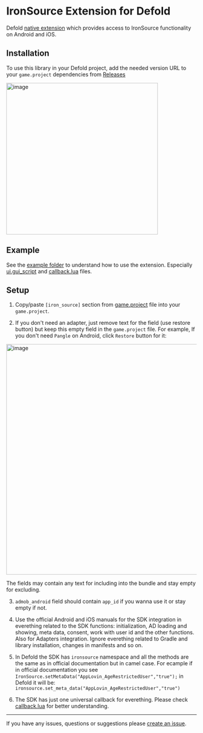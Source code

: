 # IronSource Extension for Defold

Defold [native extension](https://www.defold.com/manuals/extensions/) which provides access to IronSource functionality on Android and iOS.

## Installation
To use this library in your Defold project, add the needed version URL to your `game.project` dependencies from [Releases](https://github.com/defold/extension-ironsource/releases)

<img width="401" alt="image" src="https://user-images.githubusercontent.com/2209596/202223571-c77f0304-5202-4314-869d-7a90bbeec5ec.png">

## Example

See the [example folder](https://github.com/defold/extension-ironsource/tree/main/example) to understand how to use the extension. Especially [ui.gui_script](https://github.com/defold/extension-ironsource/blob/main/example/main.gui_script) and [callback.lua](https://github.com/defold/extension-ironsource/blob/main/example/callback.lua) files.

## Setup

1. Copy/paste `[iron_source]` section from [game.project](https://github.com/defold/extension-ironsource/blob/main/game.project) file into your `game.project`.

2. If you don't need an adapter, just remove text for the field (use restore button) but keep this empty field in the `game.project` file.
For example, If you don't need `Pangle` on Android, click `Restore` button for it:

<img width="610" alt="image" src="https://user-images.githubusercontent.com/2209596/235677588-5b387f86-f9b7-4a91-9d92-2a40195a70a3.png">

The fields may contain any text for including into the bundle and stay empty for excluding.

3. `admob_android` field should contain `app_id` if you wanna use it or stay empty if not.

4. Use the official Android and iOS manuals for the SDK integration in everething related to the SDK functions: initialization, AD loading and showing, meta data, consent, work with user id and the other functions. Also for Adapters integration. Ignore everething related to Gradle and library installation, changes in manifests and so on.

5. In Defold the SDK has `ironsource` namespace and all the methods are the same as in official documentation but in camel case. For ecample if in official documentation you see `IronSource.setMetaData("AppLovin_AgeRestrictedUser","true");` in Defold it will be: `ironsource.set_meta_data("AppLovin_AgeRestrictedUser","true")`

6. The SDK has just one universal callback for everething. Please check [callback.lua](https://github.com/defold/extension-ironsource/blob/main/example/callback.lua) for better understanding.

---

If you have any issues, questions or suggestions please [create an issue](https://github.com/defold/extension-ironsource/issues).
